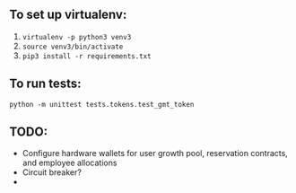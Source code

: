 ## To set up virtualenv:

1. `virtualenv -p python3 venv3`
2. `source venv3/bin/activate`
3. `pip3 install -r requirements.txt`

## To run tests:

`python -m unittest tests.tokens.test_gmt_token`


## TODO: 
- Configure hardware wallets for user growth pool, reservation contracts, and employee allocations
- Circuit breaker?
- 